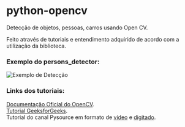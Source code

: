 # python-opencv
Detecção de objetos, pessoas, carros usando Open CV.

Feito através de tutoriais e entendimento adquirido de acordo com a utilização da biblioteca.

<h3>Exemplo do persons_detector:</h3>
<img src="https://github.com/adson62/python-opencv/blob/main/persons_detector/telaExample.png" title='Exemplo de Detecção'>

<h3>Links dos tutoriais:</h3>
<a href="https://docs.opencv.org/4.x/d6/d00/tutorial_py_root.html">Documentação Oficial do OpenCV</a>.<br>
<a href="https://www.geeksforgeeks.org/opencv-python-tutorial/">Tutorial GeeksforGeeks</a>.<br>
Tutorial do canal Pysource em formato de <a href="https://www.youtube.com/watch?v=O3b8lVF93jU&ab_channel=Pysource">vídeo</a> e <a href="https://pysource.com/2021/01/28/object-tracking-with-opencv-and-python/">digitado</a>.<br>

